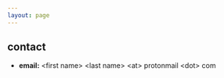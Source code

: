 ```yaml
---
layout: page
---
```


## contact

- **email:** \<first name\> \<last name\> \<at\> protonmail \<dot\> com
